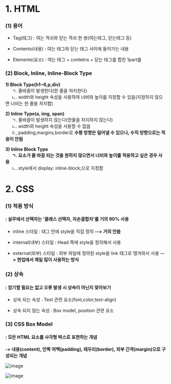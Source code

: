# 1. HTML  
### (1) 용어

- Tag(태그) : 여는 꺽쇠와 닫는 꺽쇠 한 쌍(여는태그, 닫는태그 등)

- Contents(내용) : 여는 태그와 닫는 태그 사이에 들어가는 내용

- Elements(요소) : 여는 태그 + contetns + 닫는 태그를 합친 1part를



### (2) Block, Inline, Inline-Block Type 

**1) Block Type(h1~6,p,div)**  
&nbsp;&nbsp;&nbsp;&nbsp;&nbsp;ㄱ. 줄바꿈이 발생한다(한 줄을 차지한다)  
&nbsp;&nbsp;&nbsp;&nbsp;&nbsp;ㄴ. width와 height 속성을 사용하여 너비와 높이를 지정할 수 있음(지정하지 않으면 너비는 한 줄을 차지함)  
    
**2) Inline Type(a, img, span)**    
&nbsp;&nbsp;&nbsp;&nbsp;&nbsp;ㄱ. 줄바꿈이 발생하지 않는다(한줄을 차지하지 않는다)  
&nbsp;&nbsp;&nbsp;&nbsp;&nbsp;ㄴ. width와 height 속성을 사용할 수 없음  
&nbsp;&nbsp;&nbsp;&nbsp;&nbsp;ㄷ, padding,margins,border로 **수평 방향은 밀어낼 수 있으나, 수직 방향으로는 적용이 안됨**  
  
**3) Inline Block Type**    
&nbsp;&nbsp;&nbsp;&nbsp;&nbsp;**ㄱ. 요소가 줄 바꿈 되는 것을 원하지 않으면서 너비와 높이를 적용하고 싶은 경우 사용**  
&nbsp;&nbsp;&nbsp;&nbsp;&nbsp;ㄴ. style에서 display: inline-block;으로 지정함
 

# 2. CSS  
### (1) 적용 방식

#### : 실무에서 선택자는 '클래스 선택자, 자손결합자'를 거의 90% 사용

- inline 스타일 : 태그 안에 style을 직접 정의 **--> 거의 안씀**

- internal(내부) 스타일 : Head 쪽에 style을 정의해서 사용

- external(외부) 스타일 : 외부 파일에 정의된 style을 link 태그로 땡겨와서 사용 
  **--> 현업에서 제일 많이 사용하는 방식**



### (2) 상속

#### : 암기할 필요는 없고 오류 발생 시 상속이 아닌지 찾아보기

- 상속 되는 속성 : Text 관련 요소(font,color,text-align)

- 상속 되지 않는 속성 : Box model, position 관련 요소  
  
### (3) CSS Box Model
#### : 모든 HTML 요소를 사각형 박스로 표현하는 개념
  **-> 내용(content), 안쪽 여백(padding), 테두리(border), 외부 간격(margin)으로 구성되는 개념**  
  
![image](https://github.com/JeongJonggil/TIL/assets/139416006/ac8c59df-99df-4f06-8a99-e5e4cc26eda3)  
  
![image](https://github.com/JeongJonggil/TIL/assets/139416006/ed415a1f-20c2-466e-97fd-d0a647a70ee6)


